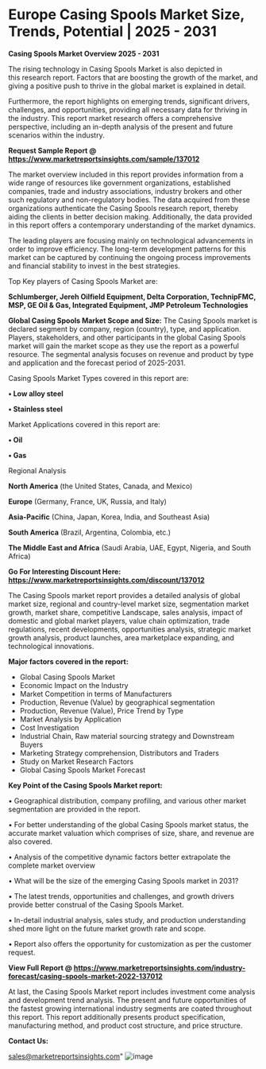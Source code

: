 # Europe Casing Spools Market Size, Trends, Potential | 2025 - 2031

<Strong> Casing Spools Market Overview 2025 - 2031</strong>

The rising technology in Casing Spools Market is also depicted in this research report. Factors that are boosting the growth of the market, and giving a positive push to thrive in the global market is explained in detail.

Furthermore, the report highlights on emerging trends, significant drivers, challenges, and opportunities, providing all necessary data for thriving in the industry. This report market research offers a comprehensive perspective, including an in-depth analysis of the present and future scenarios within the industry.

<strong>Request Sample Report @ <a href=https://www.marketreportsinsights.com/sample/137012>https://www.marketreportsinsights.com/sample/137012</a></strong>

The market overview included in this report provides information from a wide range of resources like government organizations, established companies, trade and industry associations, industry brokers and other such regulatory and non-regulatory bodies. The data acquired from these organizations authenticate the Casing Spools research report, thereby aiding the clients in better decision making. Additionally, the data provided in this report offers a contemporary understanding of the market dynamics.

The leading players are focusing mainly on technological advancements in order to improve efficiency. The long-term development patterns for this market can be captured by continuing the ongoing process improvements and financial stability to invest in the best strategies.

Top Key players of Casing Spools Market are:

<strong>Schlumberger, Jereh Oilfield Equipment, Delta Corporation, TechnipFMC, MSP, GE Oil & Gas, Integrated Equipment, JMP Petroleum Technologies</strong>

<strong><b>Global Casing Spools Market Scope and Size:</b></strong>
The Casing Spools market is declared segment by company, region (country), type, and application. Players, stakeholders, and other participants in the global Casing Spools market will gain the market scope as they use the report as a powerful resource. The segmental analysis focuses on revenue and product by type and application and the forecast period of 2025-2031.

Casing Spools Market Types covered in this report are:

<strong>• Low alloy steel

• Stainless steel</strong>

Market Applications covered in this report are:

<strong>• Oil

• Gas</strong> 

Regional Analysis

<strong>North America</strong> (the United States, Canada, and Mexico)

<strong>Europe</strong> (Germany, France, UK, Russia, and Italy)

<strong>Asia-Pacific</strong> (China, Japan, Korea, India, and Southeast Asia)

<strong>South America</strong> (Brazil, Argentina, Colombia, etc.)

<strong>The Middle East and Africa</strong> (Saudi Arabia, UAE, Egypt, Nigeria, and South Africa)

<strong>Go For Interesting Discount Here: <a href=https://www.marketreportsinsights.com/discount/137012>https://www.marketreportsinsights.com/discount/137012</a></strong>

The Casing Spools market report provides a detailed analysis of global market size, regional and country-level market size, segmentation market growth, market share, competitive Landscape, sales analysis, impact of domestic and global market players, value chain optimization, trade regulations, recent developments, opportunities analysis, strategic market growth analysis, product launches, area marketplace expanding, and technological innovations.

<strong><b>Major factors covered in the report:</b></strong>
<ul>
  <li>Global Casing Spools Market </li>
  <li>Economic Impact on the Industry</li>
  <li>Market Competition in terms of Manufacturers</li>
  <li>Production, Revenue (Value) by geographical segmentation</li>
  <li>Production, Revenue (Value), Price Trend by Type</li>
  <li>Market Analysis by Application</li>
  <li>Cost Investigation</li>
  <li>Industrial Chain, Raw material sourcing strategy and Downstream Buyers</li>
  <li>Marketing Strategy comprehension, Distributors and Traders</li>
  <li>Study on Market Research Factors</li>
  <li>Global Casing Spools Market Forecast</li>
</ul>

<strong><b>Key Point of the Casing Spools Market report:</b></strong>

• Geographical distribution, company profiling, and various other market segmentation are provided in the report.

• For better understanding of the global Casing Spools market status, the accurate market valuation which comprises of size, share, and revenue are also covered.

• Analysis of the competitive dynamic factors better extrapolate the complete market overview

• What will be the size of the emerging Casing Spools market in 2031?

• The latest trends, opportunities and challenges, and growth drivers provide better construal of the Casing Spools Market.

• In-detail industrial analysis, sales study, and production understanding shed more light on the future market growth rate and scope.

• Report also offers the opportunity for customization as per the customer request.

<strong><b>View Full Report @ <a href=https://www.marketreportsinsights.com/industry-forecast/casing-spools-market-2022-137012>https://www.marketreportsinsights.com/industry-forecast/casing-spools-market-2022-137012</a></b></strong>


At last, the Casing Spools Market report includes investment come analysis and development trend analysis. The present and future opportunities of the fastest growing international industry segments are coated throughout this report. This report additionally presents product specification, manufacturing method, and product cost structure, and price structure.

<strong>Contact Us:</strong>

sales@marketreportsinsights.com"
![image](https://github.com/user-attachments/assets/4a5a54ee-931b-4897-857d-8ae0d2582ff0)
